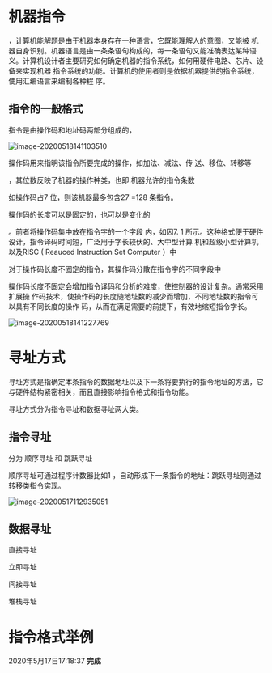 # 机器指令

，计算机能解题是由于机器本身存在一种语言，它既能理解人的意图，又能被
机器自身识别。机器语言是由一条条语句构成的，每一条语句又能准确表达某种语义。计算机设计者主要研究如何确定机器的指令系统，如何用硬件电路、芯片、设备来实现机器
指令系统的功能。计算机的使用者则是依据机器提供的指令系统，使用汇编语言来编制各种程
序。

## 指令的一般格式

指令是由操作码和地址码两部分组成的，

![image-20200518141103510](D:\src\Typora记录\计算机组成原理\images\image-20200518141103510.png)

操作码用来指明该指令所要完成的操作，如加法、减法、传
送、移位、转移等

，其位数反映了机器的操作种类，也即
机器允许的指令条数

如操作码占7 位，则该机器最多包含27
=128 条指令。

操作码的长度可以是固定的，也可以是变化的



。前者将操作码集中放在指令字的一个字段
内，如因7. 1 所示。这种格式便于硬件设计，指令译码时间短，广泛用于字长较伏的、大中型计算
机和超级小型计算机以及RISC ( Reauced Instruction Set Computer ）中



对于操作码长度不固定的指令，其操作码分散在指令字的不同字段中

操作码长度不固定会增加指令译码和分析的难度，使控制器的设计复杂。通常采用扩展操
作码技术，使操作码的长度随地址数的减少而增加，不同地址数的指令可以具有不同长度的操作
码，从而在满足需要的前提下，有效地缩短指令字长。



![image-20200518141227769](D:\src\Typora记录\计算机组成原理\images\image-20200518141227769.png)

# 寻址方式

寻址方式是指确定本条指令的数据地址以及下一条将要执行的指令地址的方法，它与硬件结构紧密相关，而且直接影响指令格式和指令功能。

寻址方式分为指令寻址和数据寻址两大类。

## 指令寻址

分为 顺序寻址 和  跳跃寻址

顺序寻址可通过程序计数器比如1 ，自动形成下一条指令的地址：跳跃寻址则通过转移类指令实现。



![image-20200517112935051](D:\src\Typora记录\计算机硬件系统设计\image-20200517112935051.png)



## 数据寻址

直接寻址 

立即寻址

间接寻址

堆栈寻址

# 指令格式举例





2020年5月17日17:18:37 **完成**
